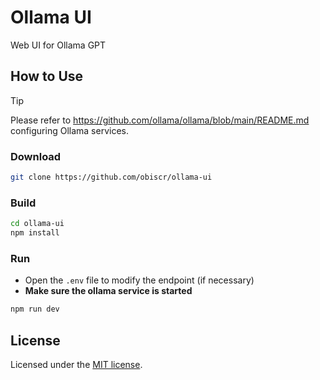 # Ollama UI

Web UI for Ollama GPT

## How to Use

> [!TIP]
> Please refer to https://github.com/ollama/ollama/blob/main/README.md configuring Ollama services.

### Download

```bash
git clone https://github.com/obiscr/ollama-ui 
```

### Build

```bash
cd ollama-ui
npm install
```

### Run

+ Open the `.env` file to modify the endpoint (if necessary)
+ **Make sure the ollama service is started**

```bash
npm run dev
```

## License

Licensed under the [MIT license](https://github.com/nextui-org/next-pages-template/blob/main/LICENSE).
